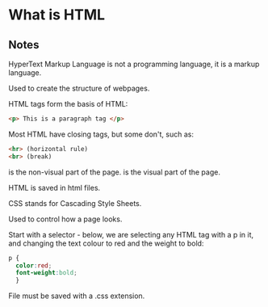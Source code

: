 # What is HTML

## Notes

HyperText Markup Language is not a programming language, it is a markup language.

Used to create the structure of webpages.

HTML tags form the basis of HTML:

```html
<p> This is a paragraph tag </p>
```

Most HTML have closing tags, but some don't, such as:

```html
<hr> (horizontal rule)
<br> (break)
```

<head> is the non-visual part of the page.
<body> is the visual part of the page.

HTML is saved in html files.

CSS stands for Cascading Style Sheets.

Used to control how a page looks.

Start with a selector - below, we are selecting any HTML tag with a p in it, and changing the text colour to red and the weight to bold:

```css
p {
  color:red;
  font-weight:bold;
  }
```

File must be saved with a .css extension.
